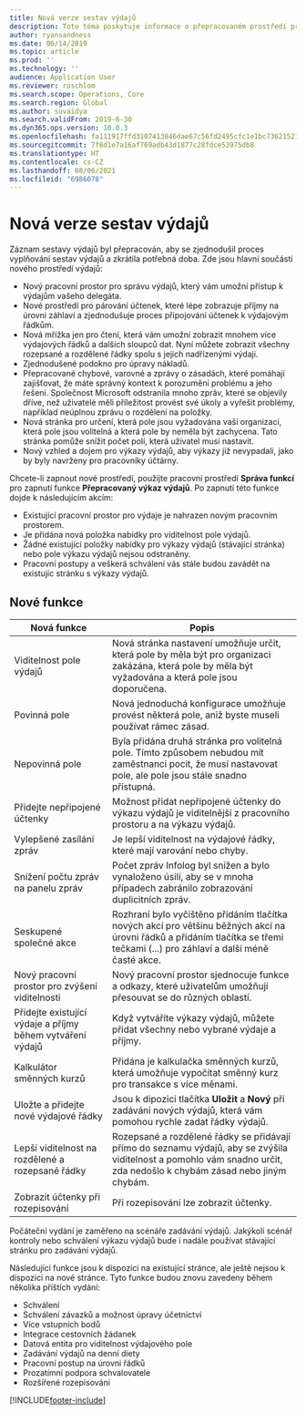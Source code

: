 ```yaml
---
title: Nová verze sestav výdajů
description: Toto téma poskytuje informace o přepracovaném prostředí pro záznam ve výkazu výdajů.
author: ryansandness
ms.date: 06/14/2019
ms.topic: article
ms.prod: ''
ms.technology: ''
audience: Application User
ms.reviewer: roschlom
ms.search.scope: Operations, Core
ms.search.region: Global
ms.author: suvaidya
ms.search.validFrom: 2019-6-30
ms.dyn365.ops.version: 10.0.3
ms.openlocfilehash: fa111917ffd3107413846dae67c56fd2495cfc1e1bc7362152138efd7bf3b869
ms.sourcegitcommit: 7f8d1e7a16af769adb43d1877c28fdce53975db8
ms.translationtype: HT
ms.contentlocale: cs-CZ
ms.lasthandoff: 08/06/2021
ms.locfileid: "6986078"
---
```

# <a name="redesigned-expense-reports"></a>Nová verze sestav výdajů

Záznam sestavy výdajů byl přepracován, aby se zjednodušil proces vyplňování sestav výdajů a zkrátila potřebná doba. Zde jsou hlavní součásti nového prostředí výdajů:

- Nový pracovní prostor pro správu výdajů, který vám umožní přístup k výdajům vašeho delegáta.
- Nové prostředí pro párování účtenek, které lépe zobrazuje příjmy na úrovni záhlaví a zjednodušuje proces připojování účtenek k výdajovým řádkům.
- Nová mřížka jen pro čtení, která vám umožní zobrazit mnohem více výdajových řádků a dalších sloupců dat. Nyní můžete zobrazit všechny rozepsané a rozdělené řádky spolu s jejich nadřízenými výdaji.
- Zjednodušené podokno pro úpravy nákladů.
- Přepracované chybové, varovné a zprávy o zásadách, které pomáhají zajišťovat, že máte správný kontext k porozumění problému a jeho řešení. Společnost Microsoft odstranila mnoho zpráv, které se objevily dříve, než uživatelé měli příležitost provést své úkoly a vyřešit problémy, například neúplnou zprávu o rozdělení na položky.
- Nová stránka pro určení, která pole jsou vyžadována vaší organizací, která pole jsou volitelná a která pole by neměla být zachycena. Tato stránka pomůže snížit počet polí, která uživatel musí nastavit.
- Nový vzhled a dojem pro výkazy výdajů, aby výkazy již nevypadali, jako by byly navrženy pro pracovníky účtárny.

Chcete-li zapnout nové prostředí, použijte pracovní prostředí **Správa funkcí** pro zapnutí funkce **Přepracovaný výkaz výdajů**. Po zapnutí této funkce dojde k následujícím akcím:

- Existující pracovní prostor pro výdaje je nahrazen novým pracovním prostorem.
- Je přidána nová položka nabídky pro viditelnost pole výdajů.
- Žádné existující položky nabídky pro výkazy výdajů (stávající stránka) nebo pole výkazu výdajů nejsou odstraněny.
- Pracovní postupy a veškerá schválení vás stále budou zavádět na existujíc stránku s výkazy výdajů.

## <a name="new-features"></a>Nové funkce

| Nová funkce | Popis |
|---|----|
| Viditelnost pole výdajů | Nová stránka nastavení umožňuje určit, která pole by měla být pro organizaci zakázána, která pole by měla být vyžadována a která pole jsou doporučena. |
| Povinná pole | Nová jednoduchá konfigurace umožňuje provést některá pole, aniž byste museli používat rámec zásad. |
| Nepovinná pole | Byla přidána druhá stránka pro volitelná pole. Tímto způsobem nebudou mít zaměstnanci pocit, že musí nastavovat pole, ale pole jsou stále snadno přístupná. |
| Přidejte nepřipojené účtenky | Možnost přidat nepřipojené účtenky do výkazu výdajů je viditelnější z pracovního prostoru a na výkazu výdajů. |
| Vylepšené zasílání zpráv | Je lepší viditelnost na výdajové řádky, které mají varování nebo chyby. |
| Snížení počtu zpráv na panelu zpráv| Počet zpráv Infolog byl snížen a bylo vynaloženo úsilí, aby se v mnoha případech zabránilo zobrazování duplicitních zpráv. |
| Seskupené společné akce | Rozhraní bylo vyčištěno přidáním tlačítka nových akcí pro většinu běžných akcí na úrovni řádků a přidáním tlačítka se třemi tečkami (...) pro záhlaví a další méně časté akce. |
| Nový pracovní prostor pro zvýšení viditelnosti | Nový pracovní prostor sjednocuje funkce a odkazy, které uživatelům umožňují přesouvat se do různých oblastí. |
| Přidejte existující výdaje a příjmy během vytváření výdajů | Když vytváříte výkazy výdajů, můžete přidat všechny nebo vybrané výdaje a příjmy. |
| Kalkulátor směnných kurzů | Přidána je kalkulačka směnných kurzů, která umožňuje vypočítat směnný kurz pro transakce s více měnami. |
| Uložte a přidejte nové výdajové řádky | Jsou k dipozici tlačítka **Uložit** a **Nový** při zadávání nových výdajů, která vám pomohou rychle zadat řádky výdajů. |
| Lepší viditelnost na rozdělené a rozepsané řádky | Rozepsané a rozdělené řádky se přidávají přímo do seznamu výdajů, aby se zvýšila viditelnost a pomohlo vám snadno určit, zda nedošlo k chybám zásad nebo jiným chybám. |
| Zobrazit účtenky při rozepisování | Při rozepisování lze zobrazit účtenky. |

Počáteční vydání je zaměřeno na scénáře zadávání výdajů. Jakýkoli scénář kontroly nebo schválení výkazu výdajů bude i nadále používat stávající stránku pro zadávání výdajů.

Následující funkce jsou k dispozici na existující stránce, ale ještě nejsou k dispozici na nové stránce. Tyto funkce budou znovu zavedeny během několika příštích vydání:

- Schválení
- Schválení závazků a možnost úpravy účetnictví
- Více vstupních bodů
- Integrace cestovních žádanek
- Datová entita pro viditelnost výdajového pole
- Zadávání výdajů na denní diety
- Pracovní postup na úrovni řádků
- Prozatímní podpora schvalovatele
- Rozšířené rozepisování


[!INCLUDE[footer-include](../includes/footer-banner.md)]